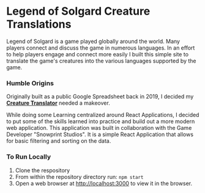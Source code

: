 # Legend of Solgard Creature Translations

Legend of Solgard is a game played globally around the world. Many players connect and discuss the game in numerous languages. In an effort to help players engage and connect more easily I built this simple site to translate the game's creatures into the various languages supported by the game.

### Humble Origins

Originally built as a public Google Spreadsheet back in 2019, I decided my **[Creature Translator](https://docs.google.com/spreadsheets/d/198QUkDovto7trPWDig4JLszxeoosxTAcJwIFL4mFtiM/edit#gid=666953004)** needed a makeover.

While doing some Learning centralized around React Applications, I decided to put some of the skills learned into practice and build out a more modern web application. This application was built in collaboration with the Game Developer "Snowprint Studios". It is a simple React Application that allows for basic filtering and sorting on the data.

### To Run Locally

1. Clone the respository
2. From within the repository directory run:
   `npm start`
3. Open a web browser at [http://localhost:3000](http://localhost:3000) to view it in the browser.
